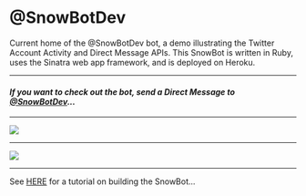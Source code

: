 # @SnowBotDev
Current home of the @SnowBotDev bot, a demo illustrating the Twitter Account Activity and Direct Message APIs. This SnowBot is written in Ruby, uses the Sinatra web app framework, and is deployed on Heroku. 

---------------------
 ####  *If you want to check out the bot, send a Direct Message to [@SnowBotDev](https://twitter.com/messages/compose?recipient_id=906948460078698496)...*
---------------------

![](https://github.com/jimmoffitt/SnowBotDev/blob/master/docs/screenshots/snowbot_profile.jpg)

---------------------

![](https://github.com/jimmoffitt/SnowBotDev/blob/master/docs/screenshots/welcome_message.jpg)

---------------------

See [HERE](https://github.com/jimmoffitt/SnowBotDev/blob/master/docs/tutorial.md) for a tutorial on building the SnowBot...



